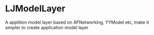 # LJModelLayer
A applition model layer based on AFNetworking, YYModel etc, make it simpler to create application model layer
